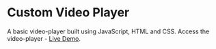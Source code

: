 # Custom Video Player 

A basic video-player built using JavaScript, HTML and CSS. Access the video-player - [Live Demo](https://imlakshay08.github.io/Video-Player-using-JavaScript/).
